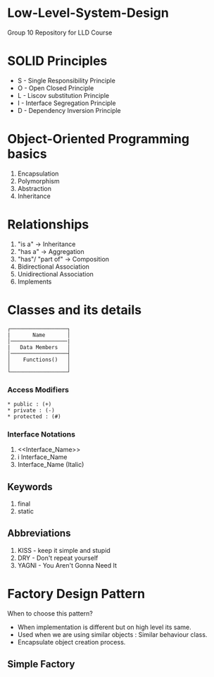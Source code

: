 # Low-Level-System-Design
Group 10 Repository for LLD Course

# SOLID Principles

* S - Single Responsibility Principle
* O - Open Closed Principle
* L - Liscov substitution Principle
* I - Interface Segregation Principle
* D - Dependency Inversion Principle

# Object-Oriented Programming basics

1. Encapsulation
2. Polymorphism
3. Abstraction
4. Inheritance

# Relationships

1. "is a" -> Inheritance
2. "has a" -> Aggregation
3. "has"/ "part of" -> Composition
4. Bidirectional Association
5. Unidirectional Association
6. Implements

# Classes and its details
	┌──────────────────┐
	|       Name       │  
	│──────────────────|   
    |   Data Members   │  
	│──────────────────┤  
	│    Functions()   │  
	│                  │  
	└──────────────────┘        

### Access Modifiers
    * public : (+)
    * private : (-)
    * protected : (#)

### Interface Notations
1. <<Interface_Name>>
2. i Interface_Name
3. Interface_Name (Italic)

## Keywords
1. final
2. static

## Abbreviations
1. KISS - keep it simple and stupid
2. DRY - Don't repeat yourself
3. YAGNI - You Aren't Gonna Need It 

# Factory Design Pattern
When to choose this pattern?
* When implementation is different but on high level its same.
* Used when we are using similar objects : Similar behaviour class.
* Encapsulate object creation process.

## Simple Factory
